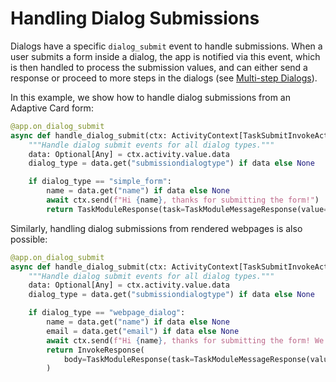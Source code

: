 # Handling Dialog Submissions

Dialogs have a specific `dialog_submit` event to handle submissions. When a user submits a form inside a dialog, the app is notified via this event, which is then handled to process the submission values, and can either send a response or proceed to more steps in the dialogs (see [Multi-step Dialogs](./handling-multi-step-forms)).

In this example, we show how to handle dialog submissions from an Adaptive Card form:

```python
@app.on_dialog_submit
async def handle_dialog_submit(ctx: ActivityContext[TaskSubmitInvokeActivity]):
    """Handle dialog submit events for all dialog types."""
    data: Optional[Any] = ctx.activity.value.data
    dialog_type = data.get("submissiondialogtype") if data else None

    if dialog_type == "simple_form":
        name = data.get("name") if data else None
        await ctx.send(f"Hi {name}, thanks for submitting the form!")
        return TaskModuleResponse(task=TaskModuleMessageResponse(value="Form was submitted"))
```

Similarly, handling dialog submissions from rendered webpages is also possible:

```python
@app.on_dialog_submit
async def handle_dialog_submit(ctx: ActivityContext[TaskSubmitInvokeActivity]):
    """Handle dialog submit events for all dialog types."""
    data: Optional[Any] = ctx.activity.value.data
    dialog_type = data.get("submissiondialogtype") if data else None

    if dialog_type == "webpage_dialog":
        name = data.get("name") if data else None
        email = data.get("email") if data else None
        await ctx.send(f"Hi {name}, thanks for submitting the form! We got that your email is {email}")
        return InvokeResponse(
            body=TaskModuleResponse(task=TaskModuleMessageResponse(value="Form submitted successfully"))
        )
```